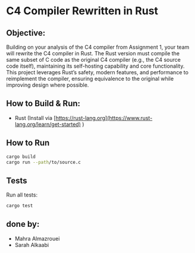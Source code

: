 # C4 Compiler Rewritten in Rust

## Objective:
Building on your analysis of the C4 compiler from Assignment 1, your team will rewrite the
C4 compiler in Rust. The Rust version must compile the same subset of C code as the
original C4 compiler (e.g., the C4 source code itself), maintaining its self-hosting capability
and core functionality. This project leverages Rust’s safety, modern features, and
performance to reimplement the compiler, ensuring equivalence to the original while
improving design where possible.

## How to Build & Run: 
- Rust (Install via [https://rust-lang.org](https://www.rust-lang.org/learn/get-started) )

##  How to Run
```bash
cargo build
cargo run --path/to/source.c
```

## Tests
Run all tests:
```bash
cargo test
```

## done by:
- Mahra Almazrouei
- Sarah Alkaabi
